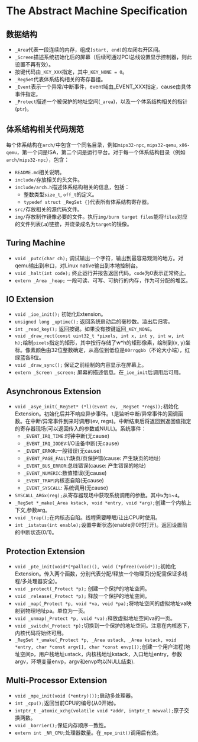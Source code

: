 # The Abstract Machine Specification

## 数据结构

* `_Area`代表一段连续的内存，组成`[start, end)`的左闭右开区间。
* `_Screen`描述系统初始化后的屏幕（后续可通过PCI总线设置显示控制器，则此设置不再有效）。
* 按键代码由`_KEY_XXX`指定，其中`_KEY_NONE = 0`。
* `_RegSet`代表体系结构相关的寄存器组。
* `_Event`表示一个异常/中断事件，event域由_EVENT_XXX指定，cause由具体事件指定。
* `_Protect`描述一个被保护的地址空间(`_area`)，以及一个体系结构相关的指针(`ptr`)。

## 体系结构相关代码规范

每个体系结构在`arch/`中包含一个同名目录，例如`mips32-npc`, `mips32-qemu`, `x86-qemu`，第一个词是ISA，第二个词是运行平台。对于每一个体系结构目录（例如`arch/mips32-npc`），包含：

* `README.md`相关说明。
* `include/`存放相关的头文件。
* `include/arch.h`描述体系结构相关的信息，包括：
  * 整数类型`size_t`, `off_t`的定义。
  * `typedef struct _RegSet {}`代表所有体系结构寄存器。
* `src/`存放相关的源代码文件。
* `img/`存放制作镜像必要的文件。执行`img/burn target files`能将`files`对应的文件列表(.a)链接，并烧录成名为`target`的镜像。

## Turing Machine

* `void _putc(char ch);` 调试输出一个字符，输出到最容易观测的地方。对qemu输出到串口，对Linux native输出到本地控制台。
* `void _halt(int code);` 终止运行并报告返回代码。`code`为0表示正常终止。
* `extern _Area _heap;` 一段可读、可写、可执行的内存，作为可分配的堆区。

## IO Extension

* `void _ioe_init();` 初始化Extension。
* `unsigned long _uptime();` 返回系统启动后的毫秒数。溢出后归零。
* `int _read_key();` 返回按键。如果没有按键返回`_KEY_NONE`。
* `void _draw_rect(const uint32_t *pixels, int x, int y, int w, int h);`绘制`pixels`指定的矩形，其中按行存储了w*h的矩形像素，绘制到(x, y)坐标。像素颜色由32位整数确定，从高位到低位是`00rrggbb`（不论大小端），红绿蓝各8位。
* `void _draw_sync();` 保证之前绘制的内容显示在屏幕上。
* `extern _Screen _screen;` 屏幕的描述信息。在`_ioe_init`后调用后可用。

## Asynchronous Extension

* `void _asye_init(_RegSet* (*l)(Event ev, _RegSet *regs));`初始化Extension。初始化后并不响应异步事件。`l`是监听中断/异常事件的回调函数。在中断/异常事件到来时调用l(ev, regs)。中断结束后将返回到返回值指定的寄存器现场(可以返回传入的参数或NULL)。系统事件：
  * `_EVENT_IRQ_TIME`:时钟中断(无cause)
  * `_EVENT_IRQ_IODEV`:I/O设备中断(无cause)
  * `_EVENT_ERROR`:一般错误(无cause)
  * `_EVENT_PAGE_FAULT`:缺页/页保护错(cause: 产生缺页的地址)
  * `_EVENT_BUS_ERROR`:总线错误(cause: 产生错误的地址)
  * `_EVENT_NUMERIC`:数值错误(无cause)
  * `_EVENT_TRAP`:内核态自陷(无cause)
  * `_EVENT_SYSCALL`: 系统调用(无cause)
* `SYSCALL_ARGx(reg);`从寄存器现场中获取系统调用的参数。其中`x`为`1`~`4`。
* `_RegSet *_make(_Area kstack, void *entry, void *arg);`创建一个内核上下文,参数arg。
* `void _trap();`在内核态自陷。线程需要睡眠/让出CPU时使用。
* `int _istatus(int enable);`设置中断状态(enable非0时打开)。返回设置前的中断状态(0/1)。

## Protection Extension

* `void _pte_init(void*(*palloc)(), void (*pfree)(void*));`初始化Extension。传入两个函数，分别代表分配/释放一个物理页(分配需保证多线程/多处理器安全)。
* `void _protect(_Protect *p);` 创建一个保护的地址空间。
* `void _release(_Protect *p);` 释放一个保护的地址空间。
* `void _map(_Protect *p, void *va, void *pa);`将地址空间的虚拟地址va映射到物理地址pa。单位为一页。
* `void _unmap(_Protect *p, void *va);`释放虚拟地址空间va的一页。
* `void _switch(_Protect *p);`切换到一个保护的地址空间。注意在内核态下，内核代码将始终可用。
* `_RegSet *_umake(_Protect *p, _Area ustack, _Area kstack, void *entry, char *const argv[], char *const envp[]);`创建一个用户进程(地址空间p，用户栈地址ustack，内核栈地址kstack，入口地址entry，参数argv，环境变量envp，argv和envp均以NULL结束).

## Multi-Processor Extension

* `void _mpe_init(void (*entry)());`启动多处理器。
* `int _cpu();`返回当前CPU的编号(从0开始)。
* `intptr_t _atomic_xchg(volatile void *addr, intptr_t newval);`原子交换两数。
* `void _barrier();`保证内存顺序一致性。
* `extern int _NR_CPU;`处理器数量。在`_mpe_init()`调用后有效。
